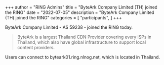 +++
author = "RING Admins"
title = "ByteArk Company Limited (TH) joined the RING"
date = "2022-07-05"
description = "ByteArk Company Limited (TH) joined the RING"
categories = [
    "participants",
]
+++

ByteArk Company Limited - AS 59238 - joined the RING today.

> ByteArk is a largest Thailand CDN Provider covering every ISPs in Thailand, which also have global infrastructure to support local content providers.

Users can connect to byteark01.ring.nlnog.net, which is located in Thailand.

